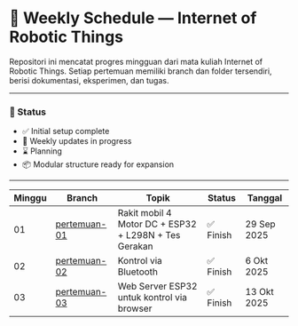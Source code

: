 # 📅 Weekly Schedule — Internet of Robotic Things

Repositori ini mencatat progres mingguan dari mata kuliah Internet of Robotic Things. Setiap pertemuan memiliki branch dan folder tersendiri, berisi dokumentasi, eksperimen, dan tugas.

---

### 📌 Status
- ✅ Initial setup complete
- 🔄 Weekly updates in progress
- ⌛ Planning
- 📦 Modular structure ready for expansion

---

| Minggu | Branch         | Topik                                                  | Status        | Tanggal     |
|--------|----------------|--------------------------------------------------------|---------------|-------------|
| 01     | [pertemuan-01](https://github.com/TEUNGKU-ZULKIFLI/InternetofRoboticThings/tree/v01)   | Rakit mobil 4 Motor DC + ESP32 + L298N + Tes Gerakan   | ✅ Finish | 29 Sep 2025 |
| 02     | [pertemuan-02](https://github.com/TEUNGKU-ZULKIFLI/InternetofRoboticThings/tree/v02)   | Kontrol via Bluetooth                   | ✅ Finish | 6 Okt 2025  |
| 03     | [pertemuan-03](https://github.com/TEUNGKU-ZULKIFLI/InternetofRoboticThings/tree/v03)   | Web Server ESP32 untuk kontrol via browser             | ✅ Finish | 13 Okt 2025 |